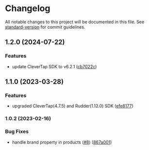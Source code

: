 # Changelog

All notable changes to this project will be documented in this file. See [standard-version](https://github.com/conventional-changelog/standard-version) for commit guidelines.

## 1.2.0 (2024-07-22)


### Features

* update CleverTap SDK to v6.2.1 ([cb7022c](https://github.com/rudderlabs/rudder-integration-clevertap-android/commit/cb7022ccac77a5c7235f8c126ee24d8dfd025831))

## 1.1.0 (2023-03-28)


### Features

* upgraded CleverTap(4.7.5) and Rudder(1.12.0) SDK ([efe8177](https://github.com/rudderlabs/rudder-integration-clevertap-android/commit/efe8177b9868362df835b24e8e667ee802d93589))

### 1.0.2 (2023-02-16)


### Bug Fixes

* handle brand property in products ([#8](https://github.com/rudderlabs/rudder-integration-clevertap-android/issues/8)) ([867a001](https://github.com/rudderlabs/rudder-integration-clevertap-android/commit/867a001d5bc63222ec81e617bfbcff01f90e6eab))

